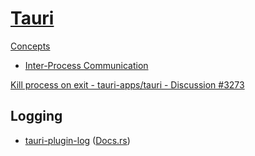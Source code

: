 # [Tauri](https://github.com/tauri-apps/tauri)
[Concepts](https://beta.tauri.app/concepts/)
- [Inter-Process Communication](https://beta.tauri.app/concepts/inter-process-communication/)

[Kill process on exit - tauri-apps/tauri - Discussion #3273](https://github.com/tauri-apps/tauri/discussions/3273)

## Logging
- [tauri-plugin-log](https://github.com/tauri-apps/tauri-plugin-log) ([Docs.rs](https://docs.rs/tauri-plugin-log/latest/tauri_plugin_log/))
